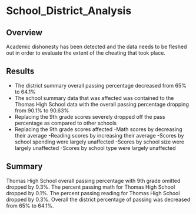 # School_District_Analysis

## Overview
Academic dishonesty has been detected and the data needs to be fleshed out in order to evaluate the extent of the cheating that took place.

## Results
- The district summary overall passing percentage decreased from 65% to 64.1%
- The school summary data that was affected was contained to the Thomas High School data with the overall passing percentage dropping from 90.1% to 90.63%
- Replacing the 9th grade scores severely dropped off the pass percentage as compared to other schools
- Replacing the 9th grade scores affected
  -Math scores by decreasing their average
  -Reading scores by increasing their average
  -Scores by school spending were largely unaffected 
  -Scores by school size were largely unaffected
  -Scores by school type were largely unaffected

## Summary
Thomas High School overall passing percentage with 9th grade omitted dropped by 0.3%. The percent passing math for Thomas High School dropped by 0.1%. The percent passing reading for Thomas High School dropped by 0.3%. Overall the district percentage of passing was decreased from 65% to 64.1%.

